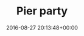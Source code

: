---
title:		"Pier party"
type:		"photos"
mediatype:		"upload"
location:		"Brandenburg, Germany"
date:		"2016-08-27 20:13:48+00:00"
album:		"people"
filename:		"lakeside-konigs-wusterhausen.md"
series:		"friends"
cl_public_id:		"people/lakeside-konigs-wusterhausen"
cl_version:		1497005463
format:		"tiff"
bytes:		1876348
width:		961
height:		1440
colours:
- "#F9F6F5"
- "#EAEFF2"
- "#E7EBF2"
- "#4F6A7A"
- "#1B2730"
- "#343B3C"
- "#303138"
- "#606774"
- "#222A36"
- "#616E76"
- "#516279"
- "#897372"
- "#F9F9F7"
- "#669DC0"
- "#84A4CC"
- "#3A2724"
- "#080D08"
- "#35322F"
- "#7B4A50"
- "#DD5C7A"
- "#74564D"
exposure_mode:		"Auto"
program:		"Aperture-priority AE"
aperture:		"2.8"
focal_length:		"24.0 mm"
iso:		"1250"
shutter_speed:		"1/100"
metering:		"Spot"
flash:		"Off, Did not fire"
white_balance:		"Custom"
colour_temp:		"6650"
has_crop:		"true"
orientation:		"Horizontal (normal)"
camera_model:		"NIKON D800"
lens_info:		"24-70mm f/2.8"
artist: "Matt Finucane"
x_resolution:		"300"
y_resolution:		"300"
---